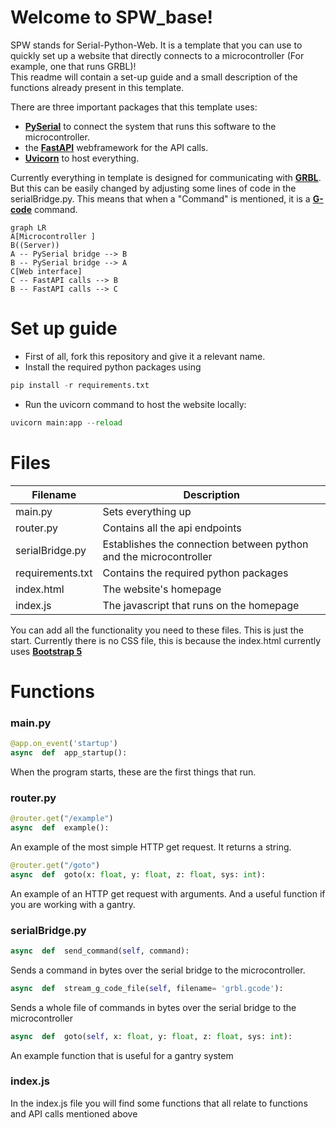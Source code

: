 # Welcome to SPW_base!

SPW stands for Serial-Python-Web. It is a template that you can use to quickly set up a website that directly connects to a microcontroller (For example, one that runs GRBL)!  
This readme will contain a set-up guide and a small description of the functions already present in this template.

There are three important packages that this template uses:

- [**PySerial**](https://pythonhosted.org/pyserial/) to connect the system that runs this software to the microcontroller.
- the [**FastAPI**](https://fastapi.tiangolo.com)  webframework for the API calls.
- [**Uvicorn**](https://www.uvicorn.org) to host everything.

Currently everything in template is designed for communicating with [**GRBL**](https://github.com/grbl/grbl). But this can be easily changed by adjusting some lines of code in the serialBridge.py. This means that when a "Command" is mentioned, it is a [**G-code**](https://en.wikipedia.org/wiki/G-code) command.

```mermaid
graph LR
A[Microcontroller ]
B((Server))
A -- PySerial bridge --> B
B -- PySerial bridge --> A
C[Web interface]
C -- FastAPI calls --> B
B -- FastAPI calls --> C
```



# Set up guide
* First of all, fork this repository and give it a relevant name.
* Install the required python packages using 
```python
pip install -r requirements.txt
```
* Run the uvicorn command to host the website locally:
```python
uvicorn main:app --reload
```
# Files

| Filename    | Description |
| ----------- | ----------- |
| main.py      | Sets everything up      |
| router.py  			| Contains all the api endpoints       |
| serialBridge.py       | Establishes the connection between python and the microcontroller       |
|requirements.txt | Contains the required python packages       |
| index.html      | The website's homepage       |
| index.js 			| The javascript that runs on the homepage        |

You can add all the functionality you need to these files. This is just the start.
Currently there is no CSS file, this is because the index.html currently uses [**Bootstrap 5**](https://getbootstrap.com/docs/5.0/getting-started/introduction/)

# Functions
### main.py
```python
@app.on_event('startup')
async  def  app_startup():
 ```
 When the program starts, these are the first things that run.
### router.py
```python
@router.get("/example")
async  def  example():
```
An example of the most simple HTTP get request. It returns a string.

```python
@router.get("/goto")
async  def  goto(x: float, y: float, z: float, sys: int):
```
An example of an HTTP get request with arguments. And a useful function if you are working with a gantry.

### serialBridge.py
```python
async  def  send_command(self, command):
```
Sends a command in bytes over the serial bridge to the microcontroller. 

```python
async  def  stream_g_code_file(self, filename= 'grbl.gcode'):
```
Sends a whole file of commands in bytes over the serial bridge to the microcontroller
```python
async  def  goto(self, x: float, y: float, z: float, sys: int):
```
An example function that is useful for a gantry system

### index.js
In the index.js file you will find some functions that all relate to functions and API calls mentioned above




















